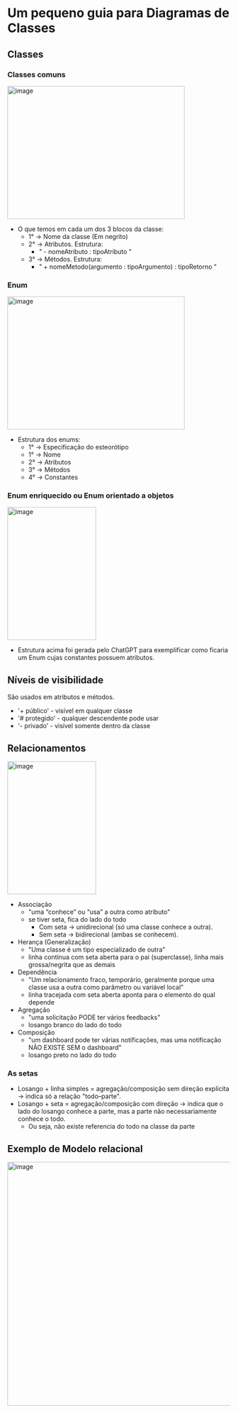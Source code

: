 # Um pequeno guia para Diagramas de Classes

## Classes
### Classes comuns
<img width="400" height="300" alt="image" src="https://github.com/user-attachments/assets/3dd2a03a-bfc0-4f22-9e2a-4b2891efaa21" />

* O que temos em cada um dos 3 blocos da classe:
  - 1° -> Nome da classe (Em negrito)
  - 2° -> Atributos. Estrutura:
    * " - nomeAtributo : tipoAtributo "
  - 3° -> Métodos. Estrutura:
    * " + nomeMetodo(argumento : tipoArgumento) : tipoRetorno "

### Enum
<img width="400" height="300" alt="image" src="https://github.com/user-attachments/assets/1ac047e9-5139-4478-9378-9b7d33149fd3" />

* Estrutura dos enums:
  - 1° -> Especificação do esteorótipo 
  - 1° -> Nome
  - 2° -> Atributos
  - 3° -> Métodos
  - 4° -> Constantes

### Enum enriquecido ou Enum orientado a objetos
<img width="200" height="300" alt="image" src="https://github.com/user-attachments/assets/2a70959a-3596-4be7-a9a0-0a03dfc92239" />

* Estrutura acima foi gerada pelo ChatGPT para exemplificar como ficaria um Enum cujas constantes possuem atributos.

## Níveis de visibilidade
São usados em atributos e métodos.
* '+ público' - visível em qualquer classe
* '# protegido' - qualquer descendente pode usar
* '- privado' - visível somente dentro da classe

## Relacionamentos
<img width="200" height="300" alt="image" src="https://github.com/user-attachments/assets/0f12fab0-ddd1-4eff-b9d4-eb0702d708b7" />

* Associação
  - "uma “conhece” ou “usa” a outra como atributo"
  - se tiver seta, fica do lado do todo
    * Com seta → unidirecional (só uma classe conhece a outra).
    * Sem seta → bidirecional (ambas se conhecem).
* Herança (Generalização)
  - "Uma classe é um tipo especializado de outra"
  - linha contínua com seta aberta para o pai (superclasse), linha mais grossa/negrita que as demais
* Dependência
  - "Um relacionamento fraco, temporário, geralmente porque uma classe usa a outra como parâmetro ou variável local"
  - linha tracejada com seta aberta aponta para o elemento do qual depende
* Agregação
  - "uma solicitação PODE ter vários feedbacks"
  - losango branco do lado do todo
* Composição
  - "um dashboard pode ter várias notificações, mas uma notificação NÃO EXISTE SEM o dashboard"
  - losango preto no lado do todo

### As setas
* Losango + linha simples = agregação/composição sem direção explícita → indica só a relação "todo–parte".
* Losango + seta = agregação/composição com direção → indica que o lado do losango conhece a parte, mas a parte não necessariamente conhece o todo.
  - Ou seja, não existe referencia do todo na classe da parte

## Exemplo de Modelo relacional 
<img width="800" height="550" alt="image" src="https://github.com/user-attachments/assets/633e0e01-bcea-4ab3-ae29-5c8bca92a022" />
